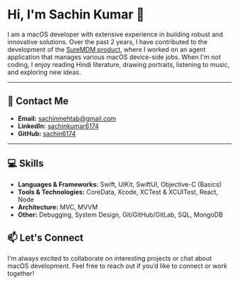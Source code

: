 # Hi, I'm Sachin Kumar 👋  

I am a macOS developer with extensive experience in building robust and innovative solutions. Over the past 2 years, I have contributed to the development of the [SureMDM product](https://www.42gears.com/products/mobile-device-management/suremdm-agent-for-macos-past-releases/), where I worked on an agent application that manages various macOS device-side jobs. When I'm not coding, I enjoy reading Hindi literature, drawing portraits, listening to music, and exploring new ideas.  

---

## 🔗 Contact Me  

- **Email:** [sachinmehtab@gmail.com](mailto:sachinmehtab@gmail.com)  
- **LinkedIn:** [sachinkumar6174](https://www.linkedin.com/in/sachinkumar6174)  
- **GitHub:** [sachin6174](https://github.com/sachin6174)  

---

## 💻 Skills  

- **Languages & Frameworks:** Swift, UIKit, SwiftUI, Objective-C (Basics)  
- **Tools & Technologies:** CoreData, Xcode, XCTest & XCUITest, React, Node  
- **Architecture:** MVC, MVVM  
- **Other:** Debugging, System Design, Git/GitHub/GitLab, SQL, MongoDB  

## 📫 Let's Connect  

I'm always excited to collaborate on interesting projects or chat about macOS development. Feel free to reach out if you’d like to connect or work together!  
